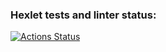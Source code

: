 ### Hexlet tests and linter status:
[![Actions Status](https://github.com/VVtatarinoff/python-project-lvl3/workflows/hexlet-check/badge.svg)](https://github.com/VVtatarinoff/python-project-lvl3/actions)